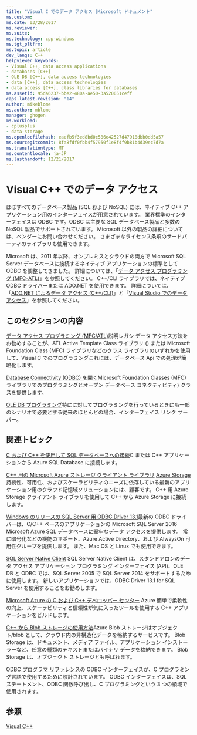 ```yaml
---
title: "Visual C でのデータ アクセス |Microsoft ドキュメント"
ms.custom: 
ms.date: 03/28/2017
ms.reviewer: 
ms.suite: 
ms.technology: cpp-windows
ms.tgt_pltfrm: 
ms.topic: article
dev_langs: C++
helpviewer_keywords:
- Visual C++, data access applications
- databases [C++]
- OLE DB [C++], data access technologies
- data [C++], data access technologies
- data access [C++], class libraries for databases
ms.assetid: 95da6237-bbe2-480a-ae50-3a520051ceff
caps.latest.revision: "14"
author: mikeblome
ms.author: mblome
manager: ghogen
ms.workload:
- cplusplus
- data-storage
ms.openlocfilehash: eaefb5f3ed8bd0c586e42527d47918dbb0dd5a57
ms.sourcegitcommit: 8fa8fdf0fbb4f57950f1e8f4f9b81b4d39ec7d7a
ms.translationtype: MT
ms.contentlocale: ja-JP
ms.lasthandoff: 12/21/2017
---
```

# <a name="data-access-in-visual-c"></a>Visual C++ でのデータ アクセス

ほぼすべてのデータベース製品 (SQL および NoSQL) には、ネイティブ C++ アプリケーション用のインターフェイスが用意されています。 業界標準のインターフェイスは ODBC です。ODBC は主要な SQL データベース製品と多数の NoSQL 製品でサポートされています。 Microsoft 以外の製品の詳細については、ベンダーにお問い合わせください。 さまざまなライセンス条項のサードパーティのライブラリも使用できます。

Microsoft は、2011 年以降、オンプレミスとクラウドの両方で Microsoft SQL Server データベースに接続するネイティブ アプリケーションの標準として ODBC を調整してきました。 詳細については、「[データ アクセス プログラミング \(MFC-ATL\)](data-access-programming-mfc-atl.md)」を参照してください。 C++/CLI ライブラリでは、ネイティブ ODBC ドライバーまたは ADO.NET を使用できます。 詳細については、「[ADO.NET によるデータ アクセス (C++/CLI)](/dotnet/data-access-using-adonet-cpp-cli.md)」と「[Visual Studio でのデータ アクセス](https://docs.microsoft.com/visualstudio/data-tools/accessing-data-in-visual-studio)」を参照してください。

## <a name="in-this-section"></a>このセクションの内容
[データ アクセス プログラミング (MFC/ATL)](data-access-programming-mfc-atl.md)説明レガシ データ アクセス方法をお勧めすることが、ATL Active Template Class ライブラリ () または Microsoft Foundation Class (MFC) ライブラリなどのクラス ライブラリのいずれかを使用して、Visual C でのプログラミングこれには、データベース Api での処理が簡略化します。

[Database Connectivity (ODBC) を開く](odbc/open-database-connectivity-odbc.md)Microsoft Foundation Classes (MFC) ライブラリでのプログラミングとオープン データベース コネクティビティ) クラスを提供します。

[OLE DB プログラミング](oledb/ole-db-programming.md)特にに対してプログラミングを行っているときにも一部のシナリオで必要とする従来のほとんどの場合、インターフェイス リンク サーバー。

## <a name="related-topics"></a>関連トピック
[C および C++ を使用して SQL データベースへの接続](/azure/sql-database/sql-database-develop-cplusplus-simple)C または C++ アプリケーションから Azure SQL Database に接続します。

[C++ 用の Microsoft Azure ストレージ クライアント ライブラリ](https://github.com/Azure/azure-storage-cpp)
[Azure Storage](/azure/storage/storage-introduction)持続性、可用性、およびスケーラビリティのニーズに依存している最新のアプリケーション用のクラウド記憶域ソリューションには、顧客です。 C++ 用 Azure Storage クライアント ライブラリを使用して C++ から Azure Storage に接続します。

[Windows のリリースの SQL Server 用 ODBC Driver 13.1](https://blogs.msdn.microsoft.com/sqlnativeclient/2016/08/01/announcing-the-odbc-driver-13-1-for-sql-server)最新の ODBC ドライバーは、C/C++ ベースのアプリケーションの Microsoft SQL Server 2016 Microsoft Azure SQL データベースに堅牢なデータ アクセスを提供します。 常に暗号化などの機能のサポート、Azure Active Directory、および AlwaysOn 可用性グループを提供します。 また、Mac OS と Linux でも使用できます。     
 
[SQL Server Native Client](/sql/relational-databases/native-client/sql-server-native-client-programming) SQL Server Native Client は、スタンドアロンのデータ アクセス アプリケーション プログラミング インターフェイス (API)、OLE DB と ODBC では、SQL Server 2005 で SQL Server 2014 をサポートするために使用します。 新しいアプリケーションでは、ODBC Driver 13.1 for SQL Server を使用することをお勧めします。

[Microsoft Azure の C および C++ デベロッパー センター](https://azure.microsoft.com/develop/cpp/) Azure 簡単で柔軟性の向上、スケーラビリティと信頼性が気に入ったツールを使用する C++ アプリケーションをビルドします。    

[C++ から Blob ストレージの使用方法](https://docs.microsoft.com/azure/storage/storage-c-plus-plus-how-to-use-blobs)Azure Blob ストレージはオブジェクト/blob として、クラウド内の非構造化データを格納するサービスです。 Blob Storage は、ドキュメント、メディア ファイル、アプリケーション インストーラーなど、任意の種類のテキストまたはバイナリ データを格納できます。 Blob Storage は、オブジェクト ストレージとも呼ばれます。

[ODBC プログラマ リファレンス](https://docs.microsoft.com/sql/odbc/reference/odbc-programmer-s-reference)の ODBC インターフェイスが、C プログラミング言語で使用するために設計されています。 ODBC インターフェイスは、SQL ステートメント、ODBC 関数呼び出し、C プログラミングという 3 つの領域で使用されます。

## <a name="see-also"></a>参照
[Visual C++](../visual-cpp-in-visual-studio.md)

